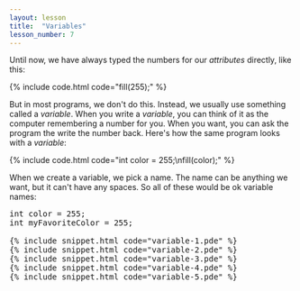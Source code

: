 ```yaml
---
layout: lesson
title:  "Variables"
lesson_number: 7
---
```


Until now, we have always typed the numbers for our *attributes* directly, like this:

{% include code.html code="fill(255);" %}

But in most programs, we don't do this. Instead, we usually use something called a *variable*. When you write a *variable*, you can think of it as the computer remembering a number for you. When you want, you can ask the program the write the number back. Here's how the same program looks with a *variable*:

{% include code.html code="int color = 255;\nfill(color);" %}

When we create a variable, we pick a name. The name can be anything we want, but it can't have any spaces. So all of these would be ok variable names:

<pre>int color = 255;
int myFavoriteColor = 255;

{% include snippet.html code="variable-1.pde" %}
{% include snippet.html code="variable-2.pde" %}
{% include snippet.html code="variable-3.pde" %}
{% include snippet.html code="variable-4.pde" %}
{% include snippet.html code="variable-5.pde" %}


